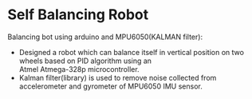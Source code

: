 # Self Balancing Robot
Balancing bot using arduino and MPU6050(KALMAN filter):
<br>
<ul>
<li>Designed a robot which can balance itself in vertical position on two wheels
based on PID algorithm using an <br>Atmel Atmega-328p microcontroller.</li>
<li>	Kalman filter(library) is used to remove noise collected from accelerometer and gyrometer of MPU6050 IMU sensor.</li>
</ul>
